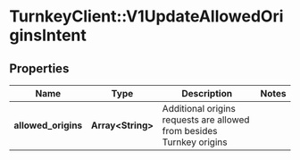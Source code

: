 # TurnkeyClient::V1UpdateAllowedOriginsIntent

## Properties
Name | Type | Description | Notes
------------ | ------------- | ------------- | -------------
**allowed_origins** | **Array&lt;String&gt;** | Additional origins requests are allowed from besides Turnkey origins | 

